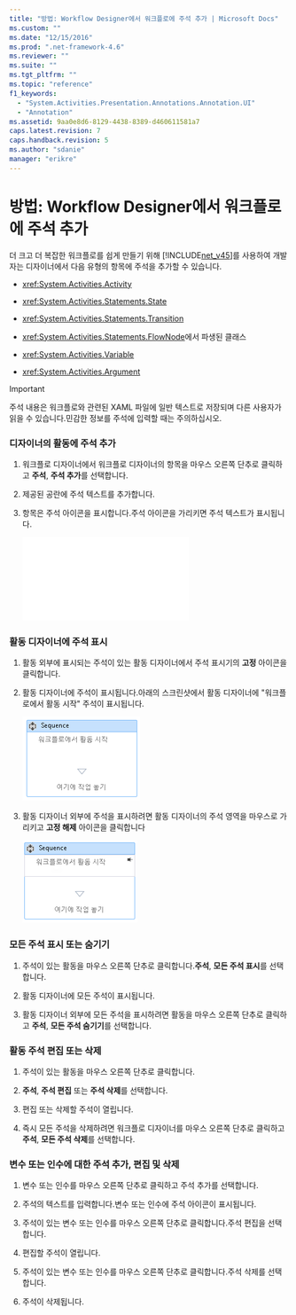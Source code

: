 ```yaml
---
title: "방법: Workflow Designer에서 워크플로에 주석 추가 | Microsoft Docs"
ms.custom: ""
ms.date: "12/15/2016"
ms.prod: ".net-framework-4.6"
ms.reviewer: ""
ms.suite: ""
ms.tgt_pltfrm: ""
ms.topic: "reference"
f1_keywords: 
  - "System.Activities.Presentation.Annotations.Annotation.UI"
  - "Annotation"
ms.assetid: 9aa0e8d6-8129-4438-8389-d460611581a7
caps.latest.revision: 7
caps.handback.revision: 5
ms.author: "sdanie"
manager: "erikre"
---
```

# 방법: Workflow Designer에서 워크플로에 주석 추가
더 크고 더 복잡한 워크플로를 쉽게 만들기 위해 [!INCLUDE[net_v45](../ide/includes/net_v45_md.md)]를 사용하여 개발자는 디자이너에서 다음 유형의 항목에 주석을 추가할 수 있습니다.  
  
-   <xref:System.Activities.Activity>  
  
-   <xref:System.Activities.Statements.State>  
  
-   <xref:System.Activities.Statements.Transition>  
  
-   <xref:System.Activities.Statements.FlowNode>에서 파생된 클래스  
  
-   <xref:System.Activities.Variable>  
  
-   <xref:System.Activities.Argument>  
  
> [!IMPORTANT]
>  주석 내용은 워크플로와 관련된 XAML 파일에 일반 텍스트로 저장되며 다른 사용자가 읽을 수 있습니다.민감한 정보를 주석에 입력할 때는 주의하십시오.  
  
### 디자이너의 활동에 주석 추가  
  
1.  워크플로 디자이너에서 워크플로 디자이너의 항목을 마우스 오른쪽 단추로 클릭하고 **주석**, **주석 추가**를 선택합니다.  
  
2.  제공된 공란에 주석 텍스트를 추가합니다.  
  
3.  항목은 주석 아이콘을 표시합니다.주석 아이콘을 가리키면 주석 텍스트가 표시됩니다.  
  
     ![주석을 표시하는 Sequence 활동](../debugger/debug-interface-access/annotation.md "Annotation")  
  
### 활동 디자이너에 주석 표시  
  
1.  활동 외부에 표시되는 주석이 있는 활동 디자이너에서 주석 표시기의 **고정** 아이콘을 클릭합니다.  
  
2.  활동 디자이너에 주석이 표시됩니다.아래의 스크린샷에서 활동 디자이너에 "워크플로에서 활동 시작" 주석이 표시됩니다.  
  
     ![활동 디자이너에 표시되는 주석](../workflow-designer/media/annotationindesigner.png "AnnotationInDesigner")  
  
3.  활동 디자이너 외부에 주석을 표시하려면 활동 디자이너의 주석 영역을 마우스로 가리키고 **고정 해제** 아이콘을 클릭합니다  
  
     ![활동 디자이너 외부에 표시되는 주석](../workflow-designer/media/annotationoutsidedesigner.png "AnnotationOutsideDesigner")  
  
### 모든 주석 표시 또는 숨기기  
  
1.  주석이 있는 활동을 마우스 오른쪽 단추로 클릭합니다.**주석**, **모든 주석 표시**를 선택합니다.  
  
2.  활동 디자이너에 모든 주석이 표시됩니다.  
  
3.  활동 디자이너 외부에 모든 주석을 표시하려면 활동을 마우스 오른쪽 단추로 클릭하고 **주석**, **모든 주석 숨기기**를 선택합니다.  
  
### 활동 주석 편집 또는 삭제  
  
1.  주석이 있는 활동을 마우스 오른쪽 단추로 클릭합니다.  
  
2.  **주석**, **주석 편집** 또는 **주석 삭제**를 선택합니다.  
  
3.  편집 또는 삭제할 주석이 열립니다.  
  
4.  즉시 모든 주석을 삭제하려면 워크플로 디자이너를 마우스 오른쪽 단추로 클릭하고 **주석**, **모든 주석 삭제**를 선택합니다.  
  
### 변수 또는 인수에 대한 주석 추가, 편집 및 삭제  
  
1.  변수 또는 인수를 마우스 오른쪽 단추로 클릭하고 주석 추가를 선택합니다.  
  
2.  주석의 텍스트를 입력합니다.변수 또는 인수에 주석 아이콘이 표시됩니다.  
  
3.  주석이 있는 변수 또는 인수를 마우스 오른쪽 단추로 클릭합니다.주석 편집을 선택합니다.  
  
4.  편집할 주석이 열립니다.  
  
5.  주석이 있는 변수 또는 인수를 마우스 오른쪽 단추로 클릭합니다.주석 삭제를 선택합니다.  
  
6.  주석이 삭제됩니다.